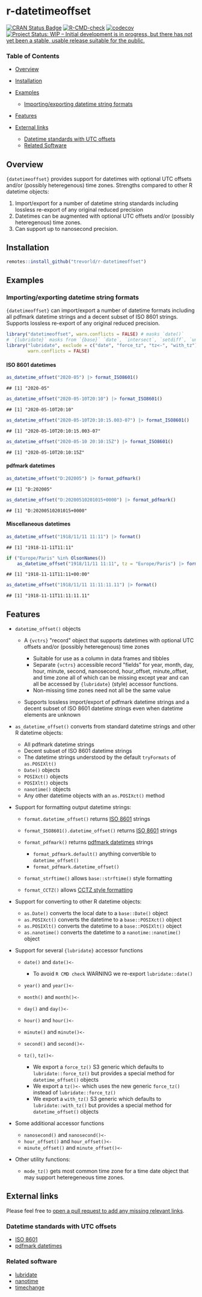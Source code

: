 # r-datetimeoffset

[![CRAN Status Badge](https://www.r-pkg.org/badges/version/datetimeoffset)](https://cran.r-project.org/package=datetimeoffset)
[![R-CMD-check](https://github.com/trevorld/r-datetimeoffset/workflows/R-CMD-check/badge.svg)](https://github.com/trevorld/r-datetimeoffset/actions)
[![codecov](https://codecov.io/github/trevorld/r-datetimeoffset/branch/main/graph/badge.svg)](https://codecov.io/github/trevorld/r-datetimeoffset)
[![Project Status: WIP – Initial development is in progress, but there has not yet been a stable, usable release suitable for the public.](https://www.repostatus.org/badges/latest/wip.svg)](https://www.repostatus.org/#wip)

### Table of Contents

* [Overview](#overview)
* [Installation](#installation)
* [Examples](#examples)

  + [Importing/exporting datetime string formats](#formats)

* [Features](#features)
* [External links](#links)

  + [Datetime standards with UTC offsets](#standards)
  + [Related Software](#similar)

## <a name="overview">Overview</a>

`{datetimeoffset}` provides support for datetimes with optional UTC offsets and/or (possibly heteregenous) time zones.  Strengths compared to other R datetime objects:

1. Import/export for a number of datetime string standards including lossless re-export of any original reduced precision
2. Datetimes can be augmented with optional UTC offsets and/or (possibly heteregenous) time zones.
3. Can support up to nanosecond precision.

## <a name="installation">Installation</a>


```r
remotes::install_github("trevorld/r-datetimeoffset")
```

## <a name="examples">Examples</a>

### <a name="formats">Importing/exporting datetime string formats</a>

`{datetimeoffset}` can import/export a number of datetime formats including
all pdfmark datetime strings and a decent subset of ISO 8601 strings.
Supports lossless re-export of any original reduced precision.


```r
library("datetimeoffset", warn.conflicts = FALSE) # masks `date()`
# `{lubridate}` masks from `{base}` `date`, `intersect`, `setdiff`, `union`
library("lubridate", exclude = c("date", "force_tz", "tz<-", "with_tz"),
        warn.conflicts = FALSE)
```

#### ISO 8601 datetimes


```r
as_datetime_offset("2020-05") |> format_ISO8601()
```

```
## [1] "2020-05"
```

```r
as_datetime_offset("2020-05-10T20:10") |> format_ISO8601()
```

```
## [1] "2020-05-10T20:10"
```

```r
as_datetime_offset("2020-05-10T20:10:15.003-07") |> format_ISO8601()
```

```
## [1] "2020-05-10T20:10:15.003-07"
```

```r
as_datetime_offset("2020-05-10 20:10:15Z") |> format_ISO8601()
```

```
## [1] "2020-05-10T20:10:15Z"
```

#### pdfmark datetimes


```r
as_datetime_offset("D:202005") |> format_pdfmark()
```

```
## [1] "D:202005"
```

```r
as_datetime_offset("D:20200510201015+0000") |> format_pdfmark()
```

```
## [1] "D:20200510201015+0000"
```

#### Miscellaneous datetimes


```r
as_datetime_offset("1918/11/11 11:11") |> format()
```

```
## [1] "1918-11-11T11:11"
```

```r
if ("Europe/Paris" %in% OlsonNames())
    as_datetime_offset("1918/11/11 11:11", tz = "Europe/Paris") |> format()
```

```
## [1] "1918-11-11T11:11+00:00"
```

```r
as_datetime_offset("1918/11/11 11:11:11.11") |> format()
```

```
## [1] "1918-11-11T11:11:11.11"
```

## <a name="features">Features</a>

* `datetime_offset()` objects
 
  + A `{vctrs}` "record" object that supports datetimes with optional UTC offsets and/or (possibly heteregenous) time zones

    - Suitable for use as a column in data frames and tibbles
    - Separate `{vctrs}` accessible record "fields" for year, month, day, hour, 
      minute, second, nanosecond, hour\_offset, minute\_offset, and time zone all of which 
      can be missing except year and can all be accessed by `{lubridate}` (style) 
      accessor functions.  
    - Non-missing time zones need not all be the same value 

  + Supports lossless import/export of pdfmark datetime strings and a decent subset of 
    ISO 8601 datetime strings even when datetime elements are unknown

* `as_datetime_offset()` converts from standard datetime strings and other R datetime objects:

  + All pdfmark datetime strings
  + Decent subset of ISO 8601 datetime strings
  + The datetime strings understood by the default `tryFormats` of `as.POSIXlt()`
  + `Date()` objects
  + `POSIXct()` objects
  + `POSIXlt()` objects
  + `nanotime()` objects
  + Any other datetime objects with an `as.POSIXct()` method

* Support for formatting output datetime strings:

    + `format.datetime_offset()` returns [ISO 8601](https://en.wikipedia.org/wiki/ISO_8601#Combined_date_and_time_representations) strings
    + `format_ISO8601().datetime_offset()` returns [ISO 8601](https://en.wikipedia.org/wiki/ISO_8601#Combined_date_and_time_representations) strings
    + `format_pdfmark()` returns [pdfmark datetimes](https://opensource.adobe.com/dc-acrobat-sdk-docs/library/pdfmark/pdfmark_Basic.html#document-info-dictionary-docinfo) strings

      - `format_pdfmark.default()` anything convertible to `datetime_offset()`
      - `format_pdfmark.datetime_offset()`

    + `format_strftime()` allows `base::strftime()` style formatting 
    + `format_CCTZ()` allows [CCTZ style formatting](https://github.com/google/cctz/blob/6e09ceb/include/time_zone.h#L197)

* Support for converting to other R datetime objects:

  + `as.Date()` converts the local date to a `base::Date()` object
  + `as.POSIXct()` converts the datetime to a `base::POSIXct()` object
  + `as.POSIXlt()` converts the datetime to a `base::POSIXlt()` object
  + `as.nanotime()` converts the datetime to a `nanotime::nanotime()` object

* Support for several `{lubridate}` accessor functions

  + `date()` and `date()<-`

    - To avoid `R CMD check` WARNING we re-export `lubridate::date()`

  + `year()` and `year()<-`
  + `month()` and `month()<-`
  + `day()` and `day()<-`
  + `hour()` and `hour()<-`
  + `minute()` and `minute()<-`
  + `second()` and `second()<-`
  + `tz()`, `tz()<-`

    - We export a `force_tz()` S3 generic which defaults to `lubridate::force_tz()`
      but provides a special method for `datetime_offset()` objects
    - We export a `tz()<-` which uses the new generic `force_tz()`
      instead of `lubridate::force_tz()`
    - We export a `with_tz()` S3 generic which defaults to `lubridate::with_tz()`
      but provides a special method for `datetime_offset()` objects

* Some additional accessor functions

  + `nanosecond()` and `nanosecond()<-`
  + `hour_offset()` and `hour_offset()<-`
  + `minute_offset()` and `minute_offset()<-`

* Other utility functions:

  + `mode_tz()` gets most common time zone for a time date object
    that may support heteregeneous time zones.

## <a name="links">External links</a>

Please feel free to [open a pull request to add any missing relevant links](https://github.com/trevorld/r-datetimeoffset/edit/main/README.Rmd).

### <a name="standards">Datetime standards with UTC offsets</a>

* [ISO 8601](https://en.wikipedia.org/wiki/ISO_8601#Combined_date_and_time_representations)
* [pdfmark datetimes](https://opensource.adobe.com/dc-acrobat-sdk-docs/library/pdfmark/pdfmark_Basic.html#document-info-dictionary-docinfo)

### <a name="similar">Related software</a>


* [lubridate](https://lubridate.tidyverse.org/index.html)
* [nanotime](https://eddelbuettel.github.io/nanotime)
* [timechange](https://github.com/vspinu/timechange/)
